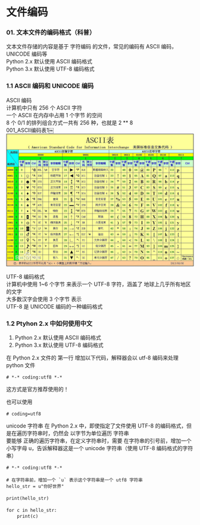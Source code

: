 # 文件编码
### 01. 文本文件的编码格式（科普）

文本文件存储的内容是基于 字符编码 的文件，常见的编码有 ASCII 编码，UNICODE 编码等  
Python 2.x 默认使用 ASCII 编码格式  
Python 3.x 默认使用 UTF-8 编码格式  

### 1.1 ASCII 编码和 UNICODE 编码
ASCII 编码  
计算机中只有 256 个 ASCII 字符  
一个 ASCII 在内存中占用 1 个字节 的空间  
8 个 0/1 的排列组合方式一共有 256 种，也就是 2 ** 8  
001_ASCII编码表1￼  
![img](https://github.com/marxlee/Development-doc/blob/master/python/images/py_a9_3.png)

UTF-8 编码格式    
计算机中使用 1~6 个字节 来表示一个 UTF-8 字符，涵盖了 地球上几乎所有地区的文字  
大多数汉字会使用 3 个字节 表示  
UTF-8 是 UNICODE 编码的一种编码格式  

### 1.2 Ptyhon 2.x 中如何使用中文

1. Python 2.x 默认使用 ASCII 编码格式
2. Python 3.x 默认使用 UTF-8 编码格式

在 Python 2.x 文件的 第一行 增加以下代码，解释器会以 utf-8 编码来处理 python 文件   

```
# *-* coding:utf8 *-*
```
这方式是官方推荐使用的！  

也可以使用
```
# coding=utf8
```
unicode 字符串
在 Python 2.x 中，即使指定了文件使用 UTF-8 的编码格式，但是在遍历字符串时，仍然会 以字节为单位遍历 字符串  
要能够 正确的遍历字符串，在定义字符串时，需要 在字符串的引号前，增加一个小写字母 u，告诉解释器这是一个 unicode 字符串（使用 UTF-8 编码格式的字符串）  

```
# *-* coding:utf8 *-*

# 在字符串前，增加一个 `u` 表示这个字符串是一个 utf8 字符串
hello_str = u"你好世界"

print(hello_str)

for c in hello_str:
    print(c)
```

